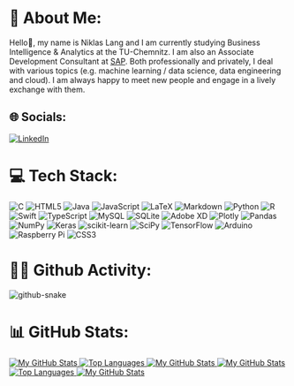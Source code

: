 # 💫 About Me:
Hello👋, my name is Niklas Lang and I am currently studying Business Intelligence & Analytics at the TU-Chemnitz. I am also an Associate Development Consultant at [SAP](https://github.com/SAP). Both professionally and privately, I deal with various topics (e.g. machine learning / data science, data engineering and cloud). I am always happy to meet new people and engage in a lively exchange with them.


## 🌐 Socials:
[![LinkedIn](https://img.shields.io/badge/LinkedIn-%230077B5.svg?logo=linkedin&logoColor=white)](https://linkedin.com/in/niklas-lang) 

# 💻 Tech Stack:
![C](https://img.shields.io/badge/c-%2300599C.svg?style=for-the-badge&logo=c&logoColor=white) ![HTML5](https://img.shields.io/badge/html5-%23E34F26.svg?style=for-the-badge&logo=html5&logoColor=white) ![Java](https://img.shields.io/badge/java-%23ED8B00.svg?style=for-the-badge&logo=java&logoColor=white) ![JavaScript](https://img.shields.io/badge/javascript-%23323330.svg?style=for-the-badge&logo=javascript&logoColor=%23F7DF1E) ![LaTeX](https://img.shields.io/badge/latex-%23008080.svg?style=for-the-badge&logo=latex&logoColor=white) ![Markdown](https://img.shields.io/badge/markdown-%23000000.svg?style=for-the-badge&logo=markdown&logoColor=white) ![Python](https://img.shields.io/badge/python-3670A0?style=for-the-badge&logo=python&logoColor=ffdd54) ![R](https://img.shields.io/badge/r-%23276DC3.svg?style=for-the-badge&logo=r&logoColor=white) ![Swift](https://img.shields.io/badge/swift-F54A2A?style=for-the-badge&logo=swift&logoColor=white) ![TypeScript](https://img.shields.io/badge/typescript-%23007ACC.svg?style=for-the-badge&logo=typescript&logoColor=white) ![MySQL](https://img.shields.io/badge/mysql-%2300f.svg?style=for-the-badge&logo=mysql&logoColor=white) ![SQLite](https://img.shields.io/badge/sqlite-%2307405e.svg?style=for-the-badge&logo=sqlite&logoColor=white) ![Adobe XD](https://img.shields.io/badge/Adobe%20XD-470137?style=for-the-badge&logo=Adobe%20XD&logoColor=#FF61F6) ![Plotly](https://img.shields.io/badge/Plotly-%233F4F75.svg?style=for-the-badge&logo=plotly&logoColor=white) ![Pandas](https://img.shields.io/badge/pandas-%23150458.svg?style=for-the-badge&logo=pandas&logoColor=white) ![NumPy](https://img.shields.io/badge/numpy-%23013243.svg?style=for-the-badge&logo=numpy&logoColor=white) ![Keras](https://img.shields.io/badge/Keras-%23D00000.svg?style=for-the-badge&logo=Keras&logoColor=white) ![scikit-learn](https://img.shields.io/badge/scikit--learn-%23F7931E.svg?style=for-the-badge&logo=scikit-learn&logoColor=white) ![SciPy](https://img.shields.io/badge/SciPy-%230C55A5.svg?style=for-the-badge&logo=scipy&logoColor=%white) ![TensorFlow](https://img.shields.io/badge/TensorFlow-%23FF6F00.svg?style=for-the-badge&logo=TensorFlow&logoColor=white) ![Arduino](https://img.shields.io/badge/-Arduino-00979D?style=for-the-badge&logo=Arduino&logoColor=white) ![Raspberry Pi](https://img.shields.io/badge/-RaspberryPi-C51A4A?style=for-the-badge&logo=Raspberry-Pi) ![CSS3](https://img.shields.io/badge/css3-%231572B6.svg?style=for-the-badge&logo=css3&logoColor=white)

# 👨‍💻 Github Activity:
<picture>
  <source media="(prefers-color-scheme: dark)" srcset="https://raw.githubusercontent.com/niklas-la/niklas-la/output/github-contribution-grid-snake-dark.svg" />
  <source media="(prefers-color-scheme: light)" srcset="https://raw.githubusercontent.com/niklas-la/niklas-la/output/github-contribution-grid-snake.svg" />
  <img alt="github-snake" src="github-snake.svg" />
</picture>

# 📊 GitHub Stats:
<!-- Light mode -->
<a href="https://github.com/niklas-la#gh-light-mode-only">
  <img src="https://github-readme-stats.vercel.app/api?username=niklas-la&count_private=true&show_icons=true&theme=light&hide_border=true#gh-light-mode-only" alt="My GitHub Stats" />
</a>
<a href="https://github.com/niklas-la#gh-light-mode-only">
  <img src="https://github-readme-stats.vercel.app/api/top-langs/?username=niklas-la&show_icons=true&theme=light&hide_border=true&layout=compact#gh-light-mode-only" alt="Top Languages" />
</a>
<a href="https://github.com/niklas-la#gh-light-mode-only">
  <img src="https://github-readme-streak-stats.herokuapp.com/?user=niklas-la&theme=light&hide_border=false&hide_border=true#gh-light-mode-only" alt="My GitHub Stats" />
</a>

<!-- Dark Mode -->
<a href="https://github.com/niklas-la#gh-dark-mode-only">
  <img src="https://github-readme-stats.vercel.app/api?username=niklas-la&count_private=true&show_icons=true&theme=github_dark&hide_border=true&icon_color=386DE3&title_color=6CD064#gh-dark-mode-only" alt="My GitHub Stats" />
</a>
<a href="https://github.com/niklas-la#gh-dark-mode-only">
  <img src="https://github-readme-stats.vercel.app/api/top-langs/?username=niklas-la&show_icons=true&theme=github_dark&hide_border=true&layout=compact&title_color=6CD064#gh-dark-mode-only" alt="Top Languages" />
</a>
<a href="https://github.com/niklas-la#gh-dark-mode-only">
  <img src="https://github-readme-streak-stats.herokuapp.com/?user=niklas-la&theme=github-dark&hide_border=true#gh-dark-mode-only" alt="My GitHub Stats" />
</a>
